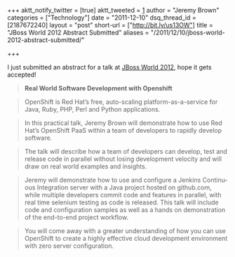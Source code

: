 +++
aktt_notify_twitter = [true]
aktt_tweeted = [1]
author = "Jeremy Brown"
categories = ["Technology"]
date = "2011-12-10"
dsq_thread_id = [2187672240]
layout = "post"
short-url = ["http://bit.ly/us13OW"]
title = "JBoss World 2012 Abstract Submitted"
aliases = "/2011/12/10/jboss-world-2012-abstract-submitted/"

+++

I just sub­mit­ted an abstract for a talk at [JBoss World 2012][1], hope it gets accepted!

>**Real World Soft­ware Devel­op­ment with Openshift**

>Open­Shift is Red Hat’s free, auto-scaling platform-as-a-service for Java, Ruby, PHP, Perl and Python applications.

>In this prac­ti­cal talk, Jeremy Brown will demon­strate how to use Red Hat’s Open­Shift PaaS within a team of devel­op­ers to rapidly develop software.

>The talk will describe how a team of devel­op­ers can develop, test and release code in par­al­lel with­out los­ing devel­op­ment veloc­ity and will draw on real world exam­ples and insights.

>Jeremy will demon­strate how to use and con­fig­ure a Jenk­ins Con­tin­u­ous Inte­gra­tion server with a Java project hosted on github.com, while mul­ti­ple devel­op­ers com­mit code and fea­tures in par­al­lel, with real time sele­nium test­ing as code is released. This talk will include code and con­fig­u­ra­tion sam­ples as well as a hands on demon­stra­tion of the end-to-end project workflow.

>You will come away with a greater under­stand­ing of how you can use Open­Shift to cre­ate a highly effec­tive cloud devel­op­ment envi­ron­ment with zero server configuration.

 [1]: http://www.redhat.com/summit/
